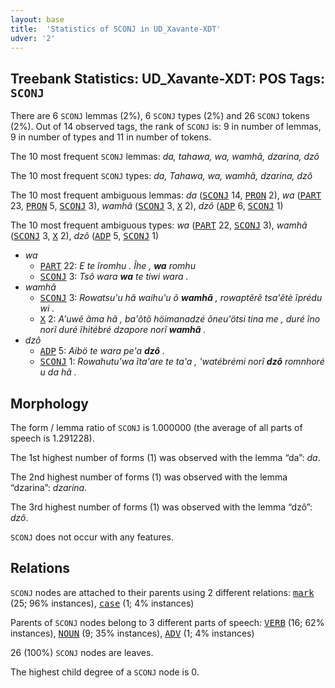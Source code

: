 ```yaml
---
layout: base
title:  'Statistics of SCONJ in UD_Xavante-XDT'
udver: '2'
---
```


## Treebank Statistics: UD_Xavante-XDT: POS Tags: `SCONJ`

There are 6 `SCONJ` lemmas (2%), 6 `SCONJ` types (2%) and 26 `SCONJ` tokens (2%).
Out of 14 observed tags, the rank of `SCONJ` is: 9 in number of lemmas, 9 in number of types and 11 in number of tokens.

The 10 most frequent `SCONJ` lemmas: <em>da, tahawa, wa, wamhã, dzarina, dzô</em>

The 10 most frequent `SCONJ` types:  <em>da, Tahawa, wa, wamhã, dzarina, dzô</em>

The 10 most frequent ambiguous lemmas: <em>da</em> (<tt><a href="xav_xdt-pos-SCONJ.html">SCONJ</a></tt> 14, <tt><a href="xav_xdt-pos-PRON.html">PRON</a></tt> 2), <em>wa</em> (<tt><a href="xav_xdt-pos-PART.html">PART</a></tt> 23, <tt><a href="xav_xdt-pos-PRON.html">PRON</a></tt> 5, <tt><a href="xav_xdt-pos-SCONJ.html">SCONJ</a></tt> 3), <em>wamhã</em> (<tt><a href="xav_xdt-pos-SCONJ.html">SCONJ</a></tt> 3, <tt><a href="xav_xdt-pos-X.html">X</a></tt> 2), <em>dzô</em> (<tt><a href="xav_xdt-pos-ADP.html">ADP</a></tt> 6, <tt><a href="xav_xdt-pos-SCONJ.html">SCONJ</a></tt> 1)

The 10 most frequent ambiguous types:  <em>wa</em> (<tt><a href="xav_xdt-pos-PART.html">PART</a></tt> 22, <tt><a href="xav_xdt-pos-SCONJ.html">SCONJ</a></tt> 3), <em>wamhã</em> (<tt><a href="xav_xdt-pos-SCONJ.html">SCONJ</a></tt> 3, <tt><a href="xav_xdt-pos-X.html">X</a></tt> 2), <em>dzô</em> (<tt><a href="xav_xdt-pos-ADP.html">ADP</a></tt> 5, <tt><a href="xav_xdt-pos-SCONJ.html">SCONJ</a></tt> 1)


* <em>wa</em>
  * <tt><a href="xav_xdt-pos-PART.html">PART</a></tt> 22: <em>E te ĩromhu . Ĩhe , <b>wa</b> romhu</em>
  * <tt><a href="xav_xdt-pos-SCONJ.html">SCONJ</a></tt> 3: <em>Tsô wara <b>wa</b> te tiwi wara .</em>
* <em>wamhã</em>
  * <tt><a href="xav_xdt-pos-SCONJ.html">SCONJ</a></tt> 3: <em>Rowatsu'u hã waihu'u õ <b>wamhã</b> , rowaptẽrẽ tsa'ẽtè ĩprédu wi .</em>
  * <tt><a href="xav_xdt-pos-X.html">X</a></tt> 2: <em>A'uwẽ ãma hã , ba'õtõ höimanadzé õneu'ötsi tina me , duré ĩno norĩ duré ĩhitébré dzapore norĩ <b>wamhã</b> .</em>
* <em>dzô</em>
  * <tt><a href="xav_xdt-pos-ADP.html">ADP</a></tt> 5: <em>Aibö te wara pe'a <b>dzô</b> .</em>
  * <tt><a href="xav_xdt-pos-SCONJ.html">SCONJ</a></tt> 1: <em>Rowahutu'wa ĩta'are te ta'a , 'watébrémi norĩ <b>dzô</b> romnhoré u da hã .</em>

## Morphology

The form / lemma ratio of `SCONJ` is 1.000000 (the average of all parts of speech is 1.291228).

The 1st highest number of forms (1) was observed with the lemma “da”: <em>da</em>.

The 2nd highest number of forms (1) was observed with the lemma “dzarina”: <em>dzarina</em>.

The 3rd highest number of forms (1) was observed with the lemma “dzô”: <em>dzô</em>.

`SCONJ` does not occur with any features.


## Relations

`SCONJ` nodes are attached to their parents using 2 different relations: <tt><a href="xav_xdt-dep-mark.html">mark</a></tt> (25; 96% instances), <tt><a href="xav_xdt-dep-case.html">case</a></tt> (1; 4% instances)

Parents of `SCONJ` nodes belong to 3 different parts of speech: <tt><a href="xav_xdt-pos-VERB.html">VERB</a></tt> (16; 62% instances), <tt><a href="xav_xdt-pos-NOUN.html">NOUN</a></tt> (9; 35% instances), <tt><a href="xav_xdt-pos-ADV.html">ADV</a></tt> (1; 4% instances)

26 (100%) `SCONJ` nodes are leaves.

The highest child degree of a `SCONJ` node is 0.

